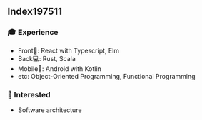 ## Index197511
### :mortar_board: Experience
- Front:art:: React with Typescript, Elm
- Back:computer:: Rust, Scala
- Mobile:iphone:: Android with Kotlin
- etc: Object-Oriented Programming, Functional Programming
### :thought_balloon: Interested
- Software architecture
